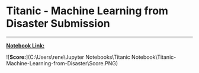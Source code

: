 # Titanic - Machine Learning from Disaster Submission
- - -

[**Notebook Link:**](https://www.kaggle.com/spacemonkeyclan/titanic)

![**Score:**](C:\Users\rene\Jupyter Notebooks\Titanic Notebook\Titanic-Machine-Learning-from-Disaster\Score.PNG)
